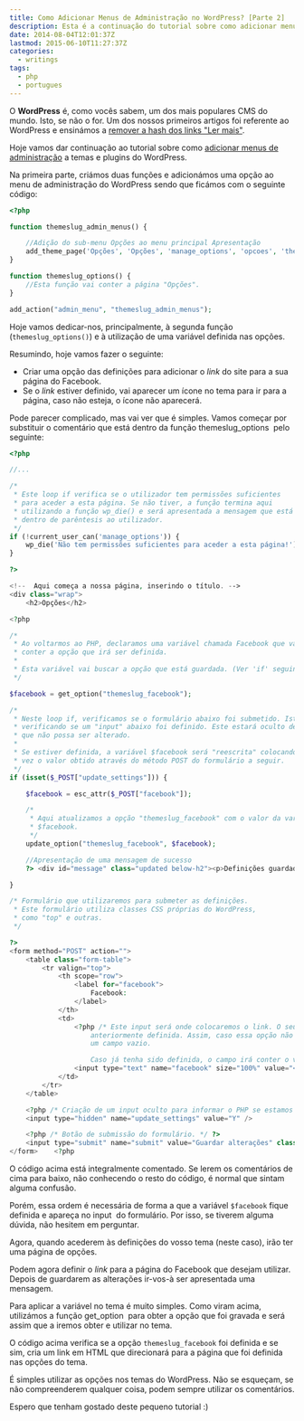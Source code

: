```yaml
---
title: Como Adicionar Menus de Administração no WordPress? [Parte 2]
description: Esta é a continuação do tutorial sobre como adicionar menus de administração a temas e plugins do WordPress.
date: 2014-08-04T12:01:37Z
lastmod: 2015-06-10T11:27:37Z
categories:
  - writings
tags:
  - php
  - portugues
---
```


O **WordPress** é, como vocês sabem, um dos mais populares CMS do mundo. Isto, se não o for. Um dos nossos primeiros artigos foi referente ao WordPress e ensinámos a [remover a hash dos links "Ler mais"](/2014/07/14/remover-hash-dos-links-continuar-a-ler).

<!--more-->

Hoje vamos dar continuação ao tutorial sobre como [adicionar menus de administração](/2014/08/02/wordpress-adicionar-menus-de-administracao) a temas e plugins do WordPress.

Na primeira parte, criámos duas funções e adicionámos uma opção ao menu de administração do WordPress sendo que ficámos com o seguinte código:

```php
<?php

function themeslug_admin_menus() {

    //Adição do sub-menu Opções ao menu principal Apresentação
    add_theme_page('Opções', 'Opções', 'manage_options', 'opcoes', 'themeslug_options');
}

function themeslug_options() {
    //Esta função vai conter a página "Opções".
}

add_action("admin_menu", "themeslug_admin_menus");
```

Hoje vamos dedicar-nos, principalmente, à segunda função (`themeslug_options()`) e à utilização de uma variável definida nas opções.

Resumindo, hoje vamos fazer o seguinte:

  * Criar uma opção das definições para adicionar o *link* do site para a sua página do Facebook.
  * Se o *link* estiver definido, vai aparecer um ícone no tema para ir para a página, caso não esteja, o ícone não aparecerá.

Pode parecer complicado, mas vai ver que é simples. Vamos começar por substituir o comentário que está dentro da função themeslug_options  pelo seguinte:

```php
<?php

//...

/*
 * Este loop if verifica se o utilizador tem permissões suficientes
 * para aceder a esta página. Se não tiver, a função termina aqui
 * utilizando a função wp_die() e será apresentada a mensagem que está
 * dentro de parêntesis ao utilizador.
 */
if (!current_user_can('manage_options')) {
    wp_die('Não tem permissões suficientes para aceder a esta página!');
}

?>

<!--  Aqui começa a nossa página, inserindo o título. -->
<div class="wrap">
    <h2>Opções</h2>

<?php

/*
 * Ao voltarmos ao PHP, declaramos uma variável chamada Facebook que vai
 * conter a opção que irá ser definida.
 *
 * Esta variável vai buscar a opção que está guardada. (Ver 'if' seguinte)
 */

$facebook = get_option("themeslug_facebook");

/*
 * Neste loop if, verificamos se o formulário abaixo foi submetido. Isto é feito
 * verificando se um "input" abaixo foi definido. Este estará oculto de forma a
 * que não possa ser alterado.
 *
 * Se estiver definida, a variável $facebook será "reescrita" colocando desta
 * vez o valor obtido através do método POST do formulário a seguir.
 */
if (isset($_POST["update_settings"])) {

    $facebook = esc_attr($_POST["facebook"]);

    /*
     * Aqui atualizamos a opção "themeslug_facebook" com o valor da variável
     * $facebook.
     */
    update_option("themeslug_facebook", $facebook);

    //Apresentação de uma mensagem de sucesso
    ?> <div id="message" class="updated below-h2"><p>Definições guardadas</p></div> <?php

}

/* Formulário que utilizaremos para submeter as definições.
 * Este formulário utiliza classes CSS próprias do WordPress,
 * como "top" e outras.  
 */

?>
<form method="POST" action="">
    <table class="form-table">
        <tr valign="top">
            <th scope="row">
                <label for="facebook">
                    Facebook:
                </label>
            </th>
            <td>
                <?php /* Este input será onde colocaremos o link. O seu valor será igual à variável $facebook
                    anteriormente definida. Assim, caso essa opção não tenha sido definida, será apresentado
                    um campo vazio.

                    Caso já tenha sido definida, o campo irá conter o valor atual tornando-se mais fácil de editar. */ ?>
                <input type="text" name="facebook" size="100%" value="<?php echo $facebook;?>"/>
            </td>
        </tr>
    </table>

    <?php /* Criação de um input oculto para informar o PHP se estamos a submeter o formulário ou não. */ ?>
    <input type="hidden" name="update_settings" value="Y" />

    <?php /* Botão de submissão do formulário. */ ?>
    <input type="submit" name="submit" value="Guardar alterações" class="button button-primary" />
</form>    <?php
```

O código acima está integralmente comentado. Se lerem os comentários de cima para baixo, não conhecendo o resto do código, é normal que sintam alguma confusão.

Porém, essa ordem é necessária de forma a que a variável `$facebook` fique definida e apareça no input  do formulário. Por isso, se tiverem alguma dúvida, não hesitem em perguntar.

Agora, quando acederem às definições do vosso tema (neste caso), irão ter uma página de opções.

Podem agora definir o *link* para a página do Facebook que desejam utilizar. Depois de guardarem as alterações ir-vos-à ser apresentada uma mensagem.

Para aplicar a variável no tema é muito simples. Como viram acima, utilizámos a função get_option  para obter a opção que foi gravada e será assim que a iremos obter e utilizar no tema.

O código acima verifica se a opção `themeslug_facebook` foi definida e se sim, cria um link em HTML que direcionará para a página que foi definida nas opções do tema.

É simples utilizar as opções nos temas do WordPress. Não se esqueçam, se não compreenderem qualquer coisa, podem sempre utilizar os comentários.

Espero que tenham gostado deste pequeno tutorial :)
